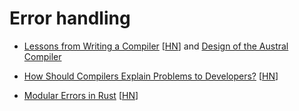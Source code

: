 # Error handling

- [Lessons from Writing a Compiler](https://borretti.me/article/lessons-writing-compiler#err)
  [[HN](https://news.ycombinator.com/item?id=32100880)] and
  [Design of the Austral Compiler](https://borretti.me/article/design-austral-compiler#errors)

- [How Should Compilers Explain Problems to Developers?](https://static.barik.net/barik/publications/fse2018/barik_fse18.pdf)
  [[HN](https://news.ycombinator.com/item?id=35319824)]

- [Modular Errors in Rust](https://sabrinajewson.org/blog/errors)
  [[HN](https://news.ycombinator.com/item?id=35502874)]

